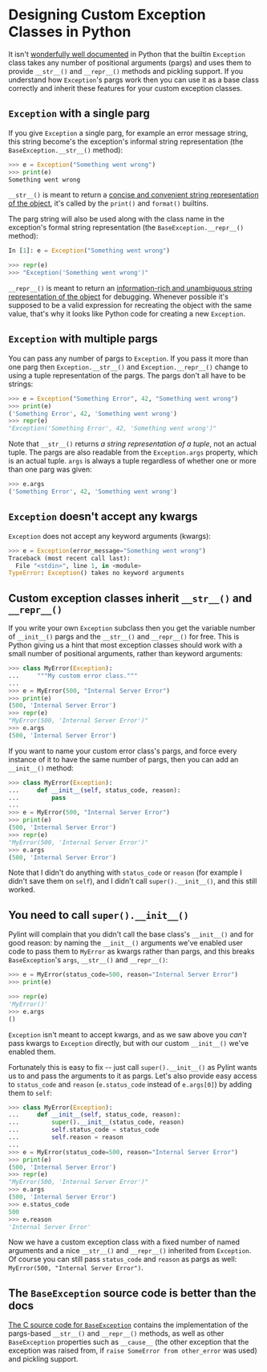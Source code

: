 Designing Custom Exception Classes in Python
============================================

It isn't [wonderfully well documented](https://docs.python.org/3/library/exceptions.html#BaseException) in Python that the
builtin `Exception` class takes any number of positional arguments (pargs) and uses them to provide `__str__()` and 
`__repr__()` methods and pickling support. If you understand how `Exception`'s pargs work then you can use it as a base
class correctly and inherit these features for your custom exception classes.

`Exception` with a single parg
------------------------------

If you give `Exception` a single parg, for example an error message string, this string become's the exception's informal
string representation (the `BaseException.__str__()` method):

```python
>>> e = Exception("Something went wrong")
>>> print(e)
Something went wrong
```

`__str__()` is meant to return a [concise and convenient string representation of the object](https://docs.python.org/3/reference/datamodel.html?highlight=__str__#object.__str__),
it's called by the `print()` and `format()` builtins.

The parg string will also be used along with the class name in the exception's formal string representation (the
`BaseException.__repr__()` method):

```python
In [1]: e = Exception("Something went wrong")

>>> repr(e)
>>> "Exception('Something went wrong')"
```

`__repr__()` is meant to return an [information-rich and unambiguous string representation of the object](https://docs.python.org/3/reference/datamodel.html?highlight=__str__#object.__repr__)
for debugging. Whenever possible it's supposed to be a valid expression for recreating the object with the same value,
that's why it looks like Python code for creating a new `Exception`.

`Exception` with multiple pargs 
-------------------------------

You can pass any number of pargs to `Exception`. If you pass it more than one parg then `Exception.__str__()` and
`Exception.__repr__()` change to using a tuple representation of the pargs. The pargs don't all have to be strings:

```python
>>> e = Exception("Something Error", 42, "Something went wrong")
>>> print(e)
('Something Error', 42, 'Something went wrong')
>>> repr(e)
"Exception('Something Error', 42, 'Something went wrong')"
```

Note that `__str__()` returns _a string representation of a tuple_, not an actual tuple. The pargs are also readable from
the `Exception.args` property, which is an actual tuple. `args` is always a tuple regardless of whether one or more
than one parg was given:

```python
>>> e.args
('Something Error', 42, 'Something went wrong')
```

`Exception` doesn't accept any kwargs
--------------------------------------

`Exception` does not accept any keyword arguments (kwargs):

```python
>>> e = Exception(error_message="Something went wrong")
Traceback (most recent call last):
  File "<stdin>", line 1, in <module>
TypeError: Exception() takes no keyword arguments
```

Custom exception classes inherit `__str__()` and `__repr__()`
-------------------------------------------------------------

If you write your own `Exception` subclass then you get the variable number of `__init__()` pargs and the `__str__()` and
`__repr__()` for free. This is Python giving us a hint that most exception classes should work with a small number of
positional arguments, rather than keyword arguments:

```python
>>> class MyError(Exception):
...     """My custom error class."""
... 
>>> e = MyError(500, "Internal Server Error")
>>> print(e)
(500, 'Internal Server Error')
>>> repr(e)
"MyError(500, 'Internal Server Error')"
>>> e.args
(500, 'Internal Server Error')
```

If you want to name your custom error class's pargs, and force every instance of it to have the same number of pargs, then
you can add an `__init__()` method:

```python
>>> class MyError(Exception):
...     def __init__(self, status_code, reason):
...         pass
... 
>>> e = MyError(500, "Internal Server Error")
>>> print(e)
(500, 'Internal Server Error')
>>> repr(e)
"MyError(500, 'Internal Server Error')"
>>> e.args
(500, 'Internal Server Error')
```

Note that I didn't do anything with `status_code` or `reason` (for example I didn't save them on `self`), and I didn't call
`super().__init__()`, and this still worked.

You need to call `super().__init__()`
-------------------------------------

Pylint will complain that you didn't call the base class's `__init__()` and for good reason: by naming the `__init__()`
arguments we've enabled user code to pass them to `MyError` as kwargs rather than pargs, and this breaks `BaseException`'s
`args`, `__str__()` and `__repr__()`:

```python
>>> e = MyError(status_code=500, reason="Internal Server Error")
>>> print(e)

>>> repr(e)
'MyError()'
>>> e.args
()
```

`Exception` isn't meant to accept kwargs, and as we saw above you _can't_ pass kwargs to `Exception` directly, but with our
custom `__init__()` we've enabled them.

Fortunately this is easy to fix -- just call `super().__init__()` as Pylint wants us to and pass the arguments to it as
pargs. Let's also provide easy access to `status_code` and `reason` (`e.status_code` instead of `e.args[0]`) by adding them 
to `self`:

```python
>>> class MyError(Exception):
...     def __init__(self, status_code, reason):
...         super().__init__(status_code, reason)
...         self.status_code = status_code
...         self.reason = reason
... 
>>> e = MyError(status_code=500, reason="Internal Server Error")
>>> print(e)
(500, 'Internal Server Error')
>>> repr(e)
"MyError(500, 'Internal Server Error')"
>>> e.args
(500, 'Internal Server Error')
>>> e.status_code
500
>>> e.reason
'Internal Server Error'
```

Now we have a custom exception class with a fixed number of named arguments and a nice `__str__()` and `__repr__()`
inherited from `Exception`. Of course you can still pass `status_code` and `reason` as pargs as well:
`MyError(500, "Internal Server Error")`.

The `BaseException` source code is better than the docs
-------------------------------------------------------

[The C source code for `BaseException`](https://github.com/python/cpython/blob/0c48618cc0d28caf3db191879715e519546857fd/Objects/exceptions.c#L32-L294)
contains the implementation of the pargs-based `__str__()` and `__repr__()` methods, as well as other `BaseException`
properties such as `__cause__` (the other exception that the exception was raised from, if
`raise SomeError from other_error` was used) and pickling support.
